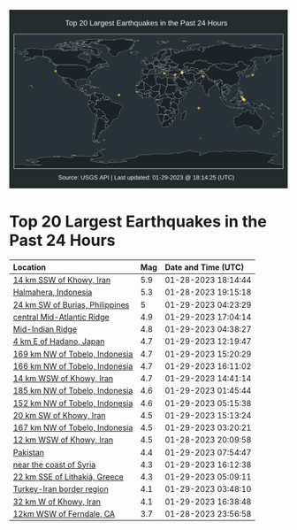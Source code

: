 ![Map](./map.png)

# Top 20 Largest Earthquakes in the Past 24 Hours

| Location | Mag | Date and Time (UTC) |
|:---|:---|:---|
| [14 km SSW of Khowy, Iran](https://earthquake.usgs.gov/earthquakes/eventpage/us6000jk0t) | 5.9 | 01-28-2023 18:14:44 |
| [Halmahera, Indonesia](https://earthquake.usgs.gov/earthquakes/eventpage/us6000jk18) | 5.3 | 01-28-2023 19:15:18 |
| [24 km SW of Burias, Philippines](https://earthquake.usgs.gov/earthquakes/eventpage/us6000jk3r) | 5 | 01-29-2023 04:23:29 |
| [central Mid-Atlantic Ridge](https://earthquake.usgs.gov/earthquakes/eventpage/us6000jk6i) | 4.9 | 01-29-2023 17:04:14 |
| [Mid-Indian Ridge](https://earthquake.usgs.gov/earthquakes/eventpage/us6000jk3x) | 4.8 | 01-29-2023 04:38:27 |
| [4 km E of Hadano, Japan](https://earthquake.usgs.gov/earthquakes/eventpage/us6000jk5m) | 4.7 | 01-29-2023 12:19:47 |
| [169 km NW of Tobelo, Indonesia](https://earthquake.usgs.gov/earthquakes/eventpage/us6000jk64) | 4.7 | 01-29-2023 15:20:29 |
| [166 km NW of Tobelo, Indonesia](https://earthquake.usgs.gov/earthquakes/eventpage/us6000jk6a) | 4.7 | 01-29-2023 16:11:02 |
| [14 km WSW of Khowy, Iran](https://earthquake.usgs.gov/earthquakes/eventpage/us6000jk5x) | 4.7 | 01-29-2023 14:41:14 |
| [185 km NW of Tobelo, Indonesia](https://earthquake.usgs.gov/earthquakes/eventpage/us6000jk36) | 4.6 | 01-29-2023 01:45:44 |
| [152 km NW of Tobelo, Indonesia](https://earthquake.usgs.gov/earthquakes/eventpage/us6000jk40) | 4.6 | 01-29-2023 05:15:38 |
| [20 km SW of Khowy, Iran](https://earthquake.usgs.gov/earthquakes/eventpage/us6000jk61) | 4.5 | 01-29-2023 15:13:24 |
| [167 km NW of Tobelo, Indonesia](https://earthquake.usgs.gov/earthquakes/eventpage/us6000jk3i) | 4.5 | 01-29-2023 03:20:21 |
| [12 km WSW of Khowy, Iran](https://earthquake.usgs.gov/earthquakes/eventpage/us6000jk1j) | 4.5 | 01-28-2023 20:09:58 |
| [Pakistan](https://earthquake.usgs.gov/earthquakes/eventpage/us6000jk4q) | 4.4 | 01-29-2023 07:54:47 |
| [near the coast of Syria](https://earthquake.usgs.gov/earthquakes/eventpage/us6000jk69) | 4.3 | 01-29-2023 16:12:38 |
| [22 km SSE of Lithakiá, Greece](https://earthquake.usgs.gov/earthquakes/eventpage/us6000jk3z) | 4.3 | 01-29-2023 05:09:11 |
| [Turkey-Iran border region](https://earthquake.usgs.gov/earthquakes/eventpage/us6000jk3l) | 4.1 | 01-29-2023 03:48:10 |
| [32 km W of Khowy, Iran](https://earthquake.usgs.gov/earthquakes/eventpage/us6000jk6h) | 4.1 | 01-29-2023 16:38:48 |
| [12km WSW of Ferndale, CA](https://earthquake.usgs.gov/earthquakes/eventpage/nc73838976) | 3.7 | 01-28-2023 23:56:58 |
